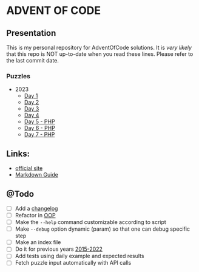 # ADVENT OF CODE

## Presentation

This is my personal repository for AdventOfCode solutions.
It is *very likely* that this repo is NOT up-to-date when you read these lines.
Please refer to the last commit date.

### Puzzles

* 2023
    * [Day 1](2023/day-1.md)
    * [Day 2](2023/day-2.md)
    * [Day 3](2023/day-3.md)
    * [Day 4](2023/day-4.md)
    * [Day 5 - PHP](2023/day-5.part2.php)
    * [Day 6 - PHP](2023/day-6.part2.php)
    * [Day 7 - PHP](2023/day-7.part2.php)

## Links:

* [official site](https://adventofcode.com/)
* [Markdown Guide](https://github.com/fefong/markdown_readme)

## @Todo

- [ ] Add a [changelog](./CHANGELOG.md)
- [ ] Refactor in [OOP](https://en.wikipedia.org/wiki/Object-oriented_programming)
- [ ] Make the `--help` command customizable according to script
- [ ] Make `--debug` option dynamic (param) so that one can debug specific step
- [ ] Make an index file
- [ ] Do it for previous
  years [2015](https://adventofcode.com/2015/)[-](https://adventofcode.com/2020)[2022](https://adventofcode.com/2022)
- [ ] Add tests using daily example and expected results
- [ ] Fetch puzzle input automatically with API calls
